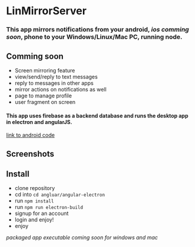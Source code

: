# LinMirrorServer

### This app mirrors notifications from your android, _ios comming soon_, phone to your Windows/Linux/Mac PC, running node. 

## Comming soon
- Screen mirroring feature
- view/send/reply to text messages
- reply to messages in other apps
- mirror actions on notifications as well
- page to manage profile
- user fragment on screen 

#### This app uses firebase as a backend database and runs the desktop app in electron and angularJS. 
 
[link to android code](https://github.com/shaqer1/LinMirror)

## Screenshots

## Install

- clone repository
- cd into `cd angluar/angular-electron`
- run `npm install`
- run `npm run electron-build`
- signup for an account
- login and enjoy!
- enjoy

_packaged app executable coming soon for windows and mac_
